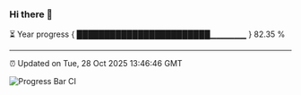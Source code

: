 ### Hi there 👋

⏳ Year progress { ████████████████████████▁▁▁▁▁▁ } 82.35 %

---

⏰ Updated on Tue, 28 Oct 2025 13:46:46 GMT

![Progress Bar CI](https://github.com/IshwaranRudhara/GIT-ACTION/workflows/Progress%20Bar%20CI/badge.svg)
